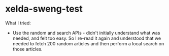 # xelda-sweng-test

What I tried:
- Use the random and search APIs - didn't initially understand what was needed, and felt too easy. So I re-read it again and understood that we needed to fetch 200 random articles and then perform a local search on those articles.